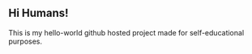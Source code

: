 <h2>Hi Humans!</h2>
This is my hello-world github hosted project made
for self-educational purposes.
